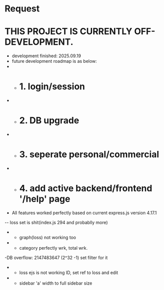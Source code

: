 # Request


# THIS PROJECT IS CURRENTLY OFF-DEVELOPMENT. 
- development finished: 2025.09.19
- future development roadmap is as below:
- - # 1. login/session
- - # 2. DB upgrade
- - # 3. seperate personal/commercial
- - # 4. add active backend/frontend '/help' page
- All features worked perfectly based on current express.js version 4.17.1





-- loss set is shit(index.js 294 and probablly more)
- - graph(loss) not working too

- - category perfectly wrk, total wrk. 

-DB overflow: 2147483647 (2^32 -1) set filter for it
- - loss ejs is not working ID, set ref to loss and edit

- - sidebar 'a' width to full sidebar size 
